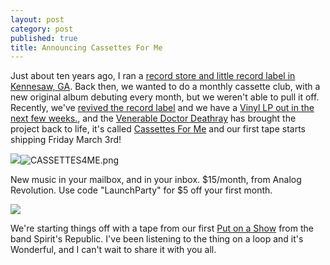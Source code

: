```yaml
---
layout: post
category: post
published: true
title: Announcing Cassettes For Me
---
```

Just about ten years ago, I ran a [record store and little record label in Kennesaw, GA](https://analogrevolution.com). Back then, we wanted to do a monthly cassette club, with a new original album debuting every month, but we weren't able to pull it off. Recently, we've [revived the record label](https://analogrevolution.bandcamp.com) and we have a [Vinyl LP out in the next few weeks.](https://analogrevolution.bandcamp.com/album/giant-robot-jetpack-voted-most-chill-in-high-school), and the [Venerable Doctor Deathray](https://doctordeathray.bandcamp.com) has brought the project back to life, it's called [Cassettes For Me](https://cassettesfor.me) and our first tape starts shipping Friday March 3rd!

![]({{site.baseurl}}/images/CASSETTES4ME.png)![CASSETTES4ME.png]({{site.baseurl}}/images/CASSETTES4ME.png)

New music in your mailbox, and in your inbox. $15/month, from Analog Revolution. Use code "LaunchParty" for $5 off your first month. 

![]({{site.baseurl}}/images/Announcing%20Cassettes%20For%20Me%20New%20Tapes%20and%20Digital%20Downloads%20every%20month!%20Month%20One%20Spirits%20Republic%20Live%20March%202022%20httpscassettesfor.me.png)

We're starting things off with a tape from our first [Put on a Show](https://ajroach42.com/put-on-a-show/) from the band Spirit's Republic. I've been listening to the thing on a loop and it's Wonderful, and I can't wait to share it with you all.
